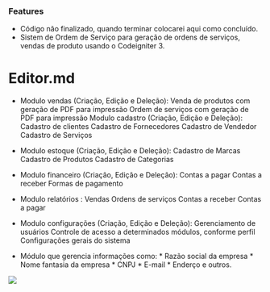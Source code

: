 ### Features
- Código não finalizado, quando terminar colocarei aqui como concluído.
- Sistem de Ordem de Serviço para geração de ordens de serviços, vendas de produto usando o Codeigniter 3.

# Editor.md

- Modulo vendas (Criação, Edição e Deleção):
      Venda de produtos com geração de PDF para impressão
      Ordem de serviços com geração de PDF para impressão
      Modulo cadastro (Criação, Edição e Deleção):
      Cadastro de clientes
      Cadastro de Fornecedores
      Cadastro de Vendedor
      Cadastro de Serviços

- Modulo estoque (Criação, Edição e Deleção):
    Cadastro de Marcas
    Cadastro de Produtos
    Cadastro de Categorias

- Modulo financeiro (Criação, Edição e Deleção):
      Contas a pagar
      Contas a receber
      Formas de pagamento

- Modulo relatórios :
      Vendas
      Ordens de serviços
      Contas a receber
      Contas a pagar

- Modulo configurações (Criação, Edição e Deleção):
      Gerenciamento de usuários
      Controle de acesso a determinados módulos, conforme perfil
      Configurações gerais do sistema

- Módulo que gerencia informações como:
      * Razão social da empresa
      * Nome fantasia da empresa
      * CNPJ
      * E-mail
      * Enderço e outros.

![](https://i.imgur.com/VDpJOB4.png)

